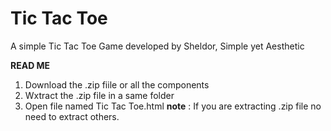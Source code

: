 # Tic Tac Toe
A simple Tic Tac Toe Game developed by Sheldor, Simple yet Aesthetic



**READ ME**
  1. Download the .zip fiile or all the components
  2. Wxtract the .zip file in a same folder
  3. Open file named Tic Tac Toe.html
     **note** : If you are extracting .zip file no need to extract others.
